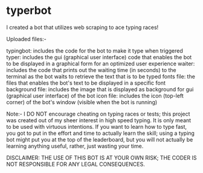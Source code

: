 # typerbot
I created a bot that utilizes web scraping to ace typing races!

Uploaded files:-

typingbot: includes the code for the bot to make it type when triggered
typer: includes the gui (graphical user interface) code that enables the bot to be displayed in a graphical form for an optimized user experience
waiter: includes the code that prints out the waiting time (in seconds) to the terminal as the bot waits to retrieve the text that is to be typed
fonts file: the files that enables the bot's text to be displayed in a specific font
background file: includes the image that is displayed as background for gui (graphical user interface) of the bot
icon file: includes the icon (top-left corner) of the bot's window (visible when the bot is running)


Note:- I DO NOT encourage cheating on typing races or tests; this project was created out of my sheer interest in high speed typing. It is only meant to be used with virtuous intentions. If you want to learn how to type fast, you got to put in the effort and time to actually learn the skill; using a typing bot might put you at the top of the leaderboard, but you will not actually be learning anything useful, rather, just wasting your time.

DISCLAIMER: THE USE OF THIS BOT IS AT YOUR OWN RISK; THE CODER IS NOT RESPONSIBLE FOR ANY LEGAL CONSEQUENCES.

